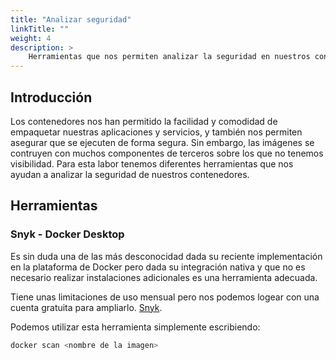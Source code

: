 ```yaml
---
title: "Analizar seguridad"
linkTitle: ""
weight: 4
description: >
    Herramientas que nos permiten analizar la seguridad en nuestros contenedores.
---
```



## Introducción
Los contenedores nos han permitido la facilidad y comodidad de empaquetar nuestras aplicaciones y servicios, y también nos permiten asegurar que se ejecuten de forma segura. Sin embargo, las imágenes se contruyen con muchos componentes de terceros sobre los que no tenemos visibilidad. Para esta labor tenemos diferentes herramientas que nos ayudan a analizar la seguridad de nuestros contenedores.


## Herramientas

### Snyk - Docker Desktop
Es sin duda una de las más desconocidad dada su reciente implementación en la plataforma de Docker pero dada su integración nativa y que no es necesario realizar instalaciones adicionales es una herramienta adecuada.

Tiene unas limitaciones de uso mensual pero nos podemos logear con una cuenta gratuita para ampliarlo. [Snyk](https://snyk.io/).

Podemos utilizar esta herramienta simplemente escribiendo:

``` bash
docker scan <nombre de la imagen>
```